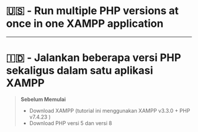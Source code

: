 # 🇺🇸 - Run multiple PHP versions at once in one XAMPP application

---

# 🇮🇩 - Jalankan beberapa versi PHP sekaligus dalam satu aplikasi XAMPP

> **Sebelum Memulai**
>
> - Download XAMPP (tutorial ini menggunakan XAMPP v3.3.0 + PHP v7.4.23 )
> - Download PHP versi 5 dan versi 8

##
